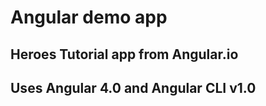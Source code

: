 # Angular demo app
## Heroes Tutorial app from Angular.io 
## Uses Angular 4.0 and Angular CLI v1.0


